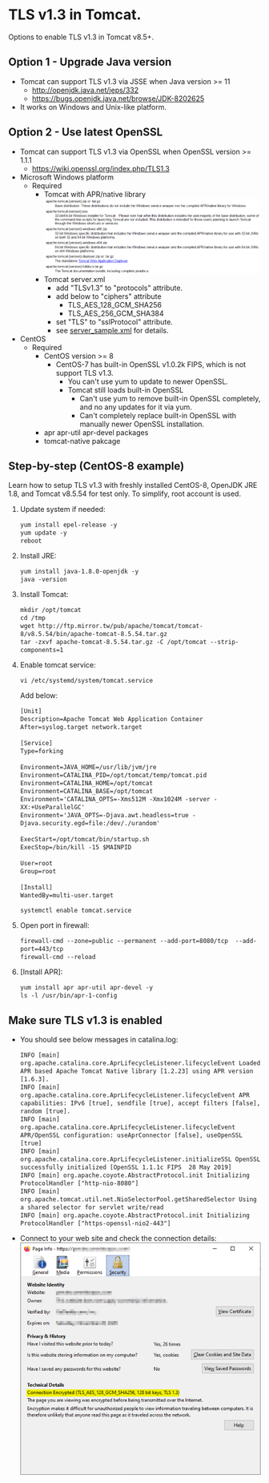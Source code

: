 # TLS v1.3 in Tomcat.
Options to enable TLS v1.3 in Tomcat v8.5+.

## Option 1 - Upgrade Java version
* Tomcat can support TLS v1.3 via JSSE when Java version >= 11
  * http://openjdk.java.net/jeps/332
  * https://bugs.openjdk.java.net/browse/JDK-8202625
* It works on Windows and Unix-like platform.

## Option 2 - Use latest OpenSSL
* Tomcat can support TLS v1.3 via OpenSSL when OpenSSL version >= 1.1.1
  * https://wiki.openssl.org/index.php/TLS1.3
* Microsoft Windows platform
  * Required
    * Tomcat with APR/native library
      ![tomcat_win_version](img/tomcat_win_version.png)
    * Tomcat server.xml
      * add "TLSv1.3" to "protocols" attribute.
      * add below to "ciphers" attribute
        * TLS_AES_128_GCM_SHA256
        * TLS_AES_256_GCM_SHA384
      * set "TLS" to "sslProtocol" attribute.
      * see [server_sample.xml](server_sample.xml) for details.
* CentOS
  * Required
    * CentOS version >= 8
      * CentOS-7 has built-in OpenSSL v1.0.2k FIPS, which is not support TLS v1.3.
        * You can't use yum to update to newer OpenSSL.
        * Tomcat still loads built-in OpenSSL
          * Can't use yum to remove built-in OpenSSL completely, and no any updates for it via yum.
          * Can't completely replace built-in OpenSSL with manually newer OpenSSL installation.
    * apr apr-util apr-devel packages
    * tomcat-native pakcage

## Step-by-step (CentOS-8 example)
Learn how to setup TLS v1.3 with freshly installed CentOS-8, OpenJDK JRE 1.8, and Tomcat v8.5.54 for test only.
To simplify, root account is used.
1. Update system if needed:
   ```shell script
   yum install epel-release -y
   yum update -y
   reboot
   ```
1. Install JRE:
   ```shell script
   yum install java-1.8.0-openjdk -y
   java -version
   ```
1. Install Tomcat:
   ```shell script
   mkdir /opt/tomcat
   cd /tmp
   wget http://ftp.mirror.tw/pub/apache/tomcat/tomcat-8/v8.5.54/bin/apache-tomcat-8.5.54.tar.gz
   tar -zxvf apache-tomcat-8.5.54.tar.gz -C /opt/tomcat --strip-components=1
   ```
1. Enable tomcat service:
   ```shell script
   vi /etc/systemd/system/tomcat.service
   ```
   Add below:
   ```properties
   [Unit]
   Description=Apache Tomcat Web Application Container
   After=syslog.target network.target

   [Service]
   Type=forking

   Environment=JAVA_HOME=/usr/lib/jvm/jre
   Environment=CATALINA_PID=/opt/tomcat/temp/tomcat.pid
   Environment=CATALINA_HOME=/opt/tomcat
   Environment=CATALINA_BASE=/opt/tomcat
   Environment='CATALINA_OPTS=-Xms512M -Xmx1024M -server -XX:+UseParallelGC'
   Environment='JAVA_OPTS=-Djava.awt.headless=true -Djava.security.egd=file:/dev/./urandom'

   ExecStart=/opt/tomcat/bin/startup.sh
   ExecStop=/bin/kill -15 $MAINPID

   User=root
   Group=root

   [Install]
   WantedBy=multi-user.target
   ```
   ```shell script
   systemctl enable tomcat.service
   ```
1. Open port in firewall:
   ```shell script
   firewall-cmd --zone=public --permanent --add-port=8080/tcp  --add-port=443/tcp
   firewall-cmd --reload
   ```
1. [Install APR]:
   ```shell script
   yum install apr apr-util apr-devel -y
   ls -l /usr/bin/apr-1-config
   ```

## Make sure TLS v1.3 is enabled
  * You should see below messages in catalina.log:
    ```
    INFO [main] org.apache.catalina.core.AprLifecycleListener.lifecycleEvent Loaded APR based Apache Tomcat Native library [1.2.23] using APR version [1.6.3].
    INFO [main] org.apache.catalina.core.AprLifecycleListener.lifecycleEvent APR capabilities: IPv6 [true], sendfile [true], accept filters [false], random [true].
    INFO [main] org.apache.catalina.core.AprLifecycleListener.lifecycleEvent APR/OpenSSL configuration: useAprConnector [false], useOpenSSL [true]
    INFO [main] org.apache.catalina.core.AprLifecycleListener.initializeSSL OpenSSL successfully initialized [OpenSSL 1.1.1c FIPS  28 May 2019]
    INFO [main] org.apache.coyote.AbstractProtocol.init Initializing ProtocolHandler ["http-nio-8080"]
    INFO [main] org.apache.tomcat.util.net.NioSelectorPool.getSharedSelector Using a shared selector for servlet write/read
    INFO [main] org.apache.coyote.AbstractProtocol.init Initializing ProtocolHandler ["https-openssl-nio2-443"]
    ```
  * Connect to your web site and check the connection details:
    ![browser_connection_detail](img/browser_connection_detail.png)


